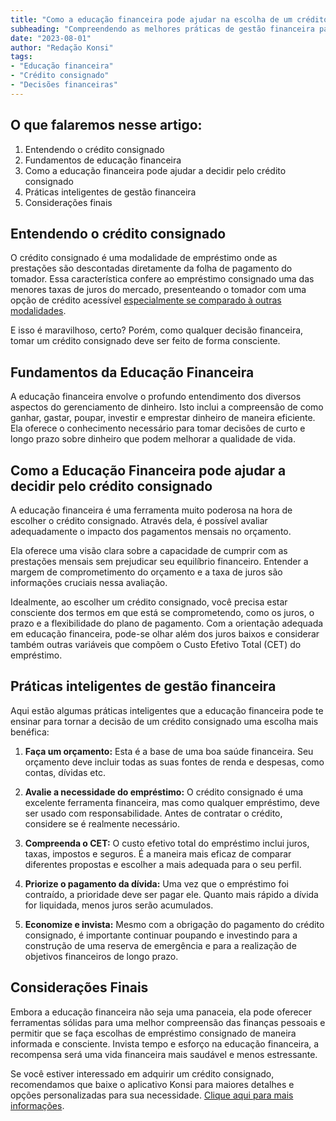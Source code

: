 ```yaml
---
title: "Como a educação financeira pode ajudar na escolha de um crédito consignado"
subheading: "Compreendendo as melhores práticas de gestão financeira para tomar decisões mais inteligentes"
date: "2023-08-01"
author: "Redação Konsi"
tags:
- "Educação financeira"
- "Crédito consignado"
- "Decisões financeiras"
---
```


## O que falaremos nesse artigo:
1. Entendendo o crédito consignado
2. Fundamentos de educação financeira
3. Como a educação financeira pode ajudar a decidir pelo crédito consignado
4. Práticas inteligentes de gestão financeira
5. Considerações finais

## Entendendo o crédito consignado

O crédito consignado é uma modalidade de empréstimo onde as prestações são descontadas diretamente da folha de pagamento do tomador. Essa característica confere ao empréstimo consignado uma das menores taxas de juros do mercado, presenteando o tomador com uma opção de crédito acessível [especialmente se comparado à outras modalidades](https://www.konsi.com.br/postagens/emprstimo-consignado-vs-emprstimo-pessoal-qual-escolher-como-servidor-pblico.md).

E isso é maravilhoso, certo? Porém, como qualquer decisão financeira, tomar um crédito consignado deve ser feito de forma consciente.

## Fundamentos da Educação Financeira

A educação financeira envolve o profundo entendimento dos diversos aspectos do gerenciamento de dinheiro. Isto inclui a compreensão de como ganhar, gastar, poupar, investir e emprestar dinheiro de maneira eficiente. Ela oferece o conhecimento necessário para tomar decisões de curto e longo prazo sobre dinheiro que podem melhorar a qualidade de vida.

## Como a Educação Financeira pode ajudar a decidir pelo crédito consignado

A educação financeira é uma ferramenta muito poderosa na hora de escolher o crédito consignado. Através dela, é possível avaliar adequadamente o impacto dos pagamentos mensais no orçamento. 

Ela oferece uma visão clara sobre a capacidade de cumprir com as prestações mensais sem prejudicar seu equilíbrio financeiro. Entender a margem de comprometimento do orçamento e a taxa de juros são informações cruciais nessa avaliação.

Idealmente, ao escolher um crédito consignado, você precisa estar consciente dos termos em que está se comprometendo, como os juros, o prazo e a flexibilidade do plano de pagamento. Com a orientação adequada em educação financeira, pode-se olhar além dos juros baixos e considerar também outras variáveis que compõem o Custo Efetivo Total (CET) do empréstimo.

## Práticas inteligentes de gestão financeira

Aqui estão algumas práticas inteligentes que a educação financeira pode te ensinar para tornar a decisão de um crédito consignado uma escolha mais benéfica:

1. **Faça um orçamento:** Esta é a base de uma boa saúde financeira. Seu orçamento deve incluir todas as suas fontes de renda e despesas, como contas, dívidas etc.

2. **Avalie a necessidade do empréstimo:** O crédito consignado é uma excelente ferramenta financeira, mas como qualquer empréstimo, deve ser usado com responsabilidade. Antes de contratar o crédito, considere se é realmente necessário.

3. **Compreenda o CET:** O custo efetivo total do empréstimo inclui juros, taxas, impostos e seguros. É a maneira mais eficaz de comparar diferentes propostas e escolher a mais adequada para o seu perfil.

4. **Priorize o pagamento da dívida:** Uma vez que o empréstimo foi contraído, a prioridade deve ser pagar ele. Quanto mais rápido a dívida for liquidada, menos juros serão acumulados.

5. **Economize e invista:** Mesmo com a obrigação do pagamento do crédito consignado, é importante continuar poupando e investindo para a construção de uma reserva de emergência e para a realização de objetivos financeiros de longo prazo.

## Considerações Finais

Embora a educação financeira não seja uma panaceia, ela pode oferecer ferramentas sólidas para uma melhor compreensão das finanças pessoais e permitir que se faça escolhas de empréstimo consignado de maneira informada e consciente. Invista tempo e esforço na educação financeira, a recompensa será uma vida financeira mais saudável e menos estressante.

Se você estiver interessado em adquirir um crédito consignado, recomendamos que baixe o aplicativo Konsi para maiores detalhes e opções personalizadas para sua necessidade. [Clique aqui para mais informações](https://www.konsi.com.br/download).